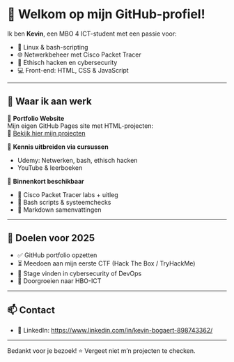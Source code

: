 # 👋 Welkom op mijn GitHub-profiel!

Ik ben **Kevin**, een MBO 4 ICT-student met een passie voor:

- 🐧 Linux & bash-scripting
- 🌐 Netwerkbeheer met Cisco Packet Tracer
- 🔐 Ethisch hacken en cybersecurity
- 💻 Front-end: HTML, CSS & JavaScript

---

## 🌱 Waar ik aan werk

🧩 **Portfolio Website**  
Mijn eigen GitHub Pages site met HTML-projecten:  
🔗 [Bekijk hier mijn projecten](https://kevinbog.github.io/html-cursus-projecten/)

🧠 **Kennis uitbreiden via cursussen**  
- Udemy: Netwerken, bash, ethisch hacken
- YouTube & leerboeken

🔧 **Binnenkort beschikbaar**  
- 📂 Cisco Packet Tracer labs + uitleg  
- 🧪 Bash scripts & systeemchecks  
- 📘 Markdown samenvattingen

---

## 🚀 Doelen voor 2025

- ✅ GitHub portfolio opzetten
- ⏳ Meedoen aan mijn eerste CTF (Hack The Box / TryHackMe)
- 🔲 Stage vinden in cybersecurity of DevOps
- 🔲 Doorgroeien naar HBO-ICT

---

## 📫 Contact

- 📎 LinkedIn: https://www.linkedin.com/in/kevin-bogaert-898743362/

---

Bedankt voor je bezoek! ⭐ Vergeet niet m’n projecten te checken.
